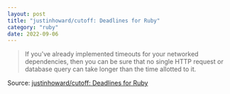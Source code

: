 ```yaml
---
layout: post
title: "justinhoward/cutoff: Deadlines for Ruby"
category: "ruby"
date: 2022-09-06
---
```


>If you've already implemented timeouts for your networked dependencies, then you can be sure that no single HTTP request or database query can take longer than the time allotted to it.



Source: [justinhoward/cutoff: Deadlines for Ruby](https://github.com/justinhoward/cutoff)
